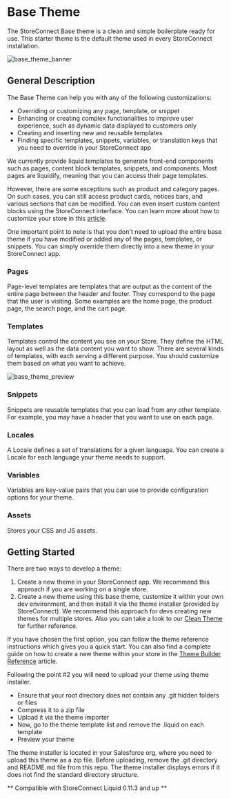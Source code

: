 # Base Theme

The StoreConnect Base theme is a clean and simple boilerplate ready for use. This starter theme is the default theme used in every StoreConnect installation.

![base_theme_banner](https://github.com/GetStoreConnect/base-theme/assets/77841884/8ae12805-438b-4d72-b224-f8496448b5d4)


## General Description

The Base Theme can help you with any of the following customizations:

- Overriding or customizing any page, template, or snippet
- Enhancing or creating complex functionalities to improve user experience, such as dynamic data displayed to customers only
- Creating and inserting new and reusable templates
- Finding specific templates, snippets, variables, or translation keys that you need to override in your StoreConnect app

We currently provide liquid templates to generate front-end components such as pages, content block templates, snippets, and components. Most pages are liquidify, meaning that you can access their page templates.

However, there are some exceptions such as product and category pages. On such cases, you can still access product cards, notices bars, and various sections that can be modified. You can even insert custom content blocks using the StoreConnect interface. You can learn more about how to customize your store in this [article](https://help.getstoreconnect.com/documentation/how-to-customise-the-design-of-your-store.html).

One important point to note is that you don't need to upload the entire base theme if you have modified or added any of the pages, templates, or snippets. You can simply override them directly into a new theme in your StoreConnect app.

### Pages

Page-level templates are templates that are output as the content of the entire page between the header and footer. They correspond to the page that the user is visiting. Some examples are the home page, the product page, the search page, and the cart page.

### Templates

Templates control the content you see on your Store. They define the HTML layout as well as the data content you want to show. There are several kinds of templates, with each serving a different purpose. You should customize them based on what you want to achieve.

![base_theme_preview](https://github.com/GetStoreConnect/base-theme/assets/77841884/76c06cba-c554-4857-a9cf-366dc06cde30)
                                                                                                                                                                
### Snippets

Snippets are reusable templates that you can load from any other template. For example, you may have a header that you want to use on each page.

### Locales

A Locale defines a set of translations for a given language. You can create a Locale for each language your theme needs to support.

### Variables

Variables are key-value pairs that you can use to provide configuration options for your theme.

### Assets

Stores your CSS and JS assets.

## Getting Started

There are two ways to develop a theme:

1. Create a new theme in your StoreConnect app. We recommend this approach if you are working on a single store.
2. Create a new theme using this base theme, customize it within your own dev environment, and then install it via the theme installer (provided by StoreConnect). We recommend this approach for devs creating new themes for multiple stores. Also you can take a look to our [Clean Theme](https://github.com/GetStoreConnect/clean-theme) for further reference.

If you have chosen the first option, you can follow the theme reference instructions which gives you a quick start. You can also find a complete guide on how to create a new theme within your store in the [Theme Builder Reference](https://help.getstoreconnect.com/documentation/themes/theme-reference.html) article.

Following the point #2 you will need to upload your theme using theme installer.

- Ensure that your root directory does not contain any .git hidden folders or files
- Compress it to a zip file
- Upload it via the theme importer
- Now, go to the theme template list and remove the .liquid on each template
- Preview your theme

The theme installer is located in your Salesforce org, where you need to upload this theme as a zip file. Before uploading, remove the .git directory and README.md file from this repo. The theme installer displays errors if it does not find the standard directory structure.

** Compatible with StoreConnect Liquid 0.11.3 and up **
